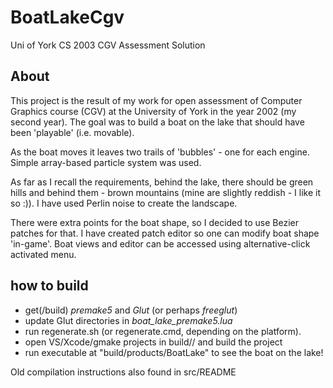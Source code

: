 # BoatLakeCgv
Uni of York CS 2003 CGV Assessment Solution

## About
This project is the result of my work for open assessment of Computer Graphics course (CGV) at the University of York in the year 2002 (my second year). The goal was to build a boat on the lake that should have been 'playable' (i.e. movable).

As the boat moves it leaves two trails of 'bubbles' - one for each engine. Simple array-based particle system was used. 

As far as I recall the requirements, behind the lake, there should be green hills and behind them - brown mountains (mine are slightly reddish - I like it so :)). I have used Perlin noise to create the landscape. 

There were extra points for the boat shape, so I decided to use Bezier patches for that. I have created patch editor so one can modify boat shape 'in-game'. Boat views and editor can be accessed using alternative-click activated menu.

## how to build
* get(/build) *premake5* and *Glut* (or perhaps *freeglut*)
* update Glut directories in _boat_lake_premake5.lua_
* run regenerate.sh (or regenerate.cmd, depending on the platform).
* open VS/Xcode/gmake projects in build/<configuration>/ and build the project
* run executable at "build/products/BoatLake" to see the boat on the lake!


Old compilation instructions also found in src/README
